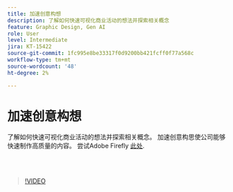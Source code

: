 ```yaml
---
title: 加速创意构想
description: 了解如何快速可视化商业活动的想法并探索相关概念
feature: Graphic Design, Gen AI
role: User
level: Intermediate
jira: KT-15422
source-git-commit: 1fc995e8be33317f0d9200bb421fcff0f77a568c
workflow-type: tm+mt
source-wordcount: '48'
ht-degree: 2%

---
```


# 加速创意构想

了解如何快速可视化商业活动的想法并探索相关概念。 加速创意构思使公司能够快速制作高质量的内容。 尝试Adobe Firefly [此处](https://firefly.adobe.com/).

<br> 

>[!VIDEO](https://video.tv.adobe.com/v/3428827?quality=12&learn=on&hidetitle=true)
